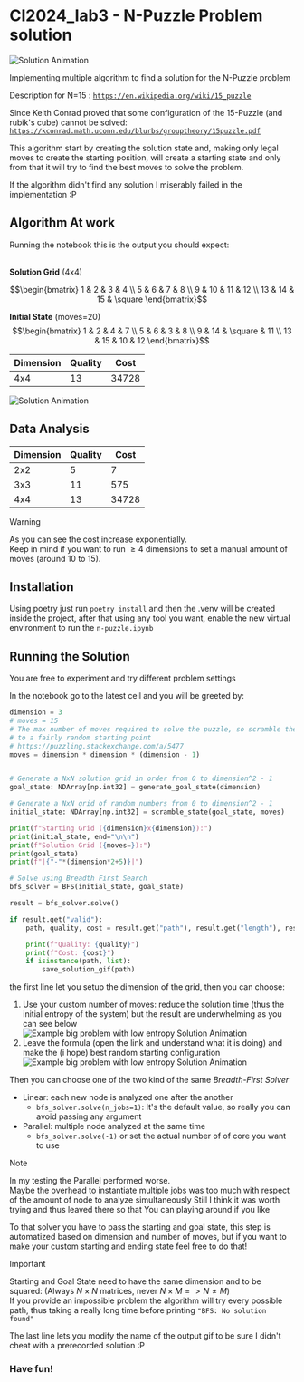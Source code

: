 # CI2024_lab3 - N-Puzzle Problem solution

![Solution Animation](docs/4x4.gif)

Implementing multiple algorithm to find a solution for the N-Puzzle problem

Description for N=15 : [`https://en.wikipedia.org/wiki/15_puzzle`](https://en.wikipedia.org/wiki/15_puzzle)

Since Keith Conrad proved that some configuration of the 15-Puzzle (and rubik's cube) cannot be solved: [`https://kconrad.math.uconn.edu/blurbs/grouptheory/15puzzle.pdf`](https://kconrad.math.uconn.edu/blurbs/grouptheory/15puzzle.pdf)

This algorithm start by creating the solution state and, making only legal moves to create the starting position, will create a starting state and only from that it will try to find the best moves to solve the problem.

If the algorithm didn't find any solution I miserably failed in the implementation :P


## Algorithm At work

Running the notebook this is the output you should expect:<br><br>

**Solution Grid** (4x4)

$$\begin{bmatrix}
  1  & 2  & 3  & 4       \\
  5  & 6  & 7  & 8       \\
  9  & 10 & 11 & 12      \\
  13 & 14 & 15 & \square
  \end{bmatrix}$$

**Initial State** (moves=20)
$$\begin{bmatrix}
  1  & 2  & 4       & 7  \\ 
  5  & 6  & 3       & 8  \\ 
  9  & 14 & \square & 11 \\ 
  13 & 15 & 10      & 12
\end{bmatrix}$$


| Dimension | Quality | Cost  |
| --------- | ------- | ----- |
| 4x4       | 13      | 34728 |



![Solution Animation](docs/3x3.gif)

## Data Analysis
| Dimension | Quality | Cost  |
| --------- | ------- | ----- |
| 2x2       | 5       | 7     |
| 3x3       | 11      | 575   |
| 4x4       | 13      | 34728 |

> [!WARNING]
> As you can see the cost increase exponentially. <br>
> Keep in mind if you want to run $\ge 4$ dimensions to set a manual amount of moves (around 10 to 15).


## Installation
Using poetry just run `poetry install` and then the .venv will be created inside the project, after that using any tool you want, enable the new virtual environment to run the `n-puzzle.ipynb`

## Running the Solution

You are free to experiment and try different problem settings

In the notebook go to the latest cell and you will be greeted by:

```python
dimension = 3
# moves = 15
# The max number of moves required to solve the puzzle, so scramble the grid with this number of moves
# to a fairly random starting point
# https://puzzling.stackexchange.com/a/5477
moves = dimension * dimension * (dimension - 1)


# Generate a NxN solution grid in order from 0 to dimension^2 - 1
goal_state: NDArray[np.int32] = generate_goal_state(dimension)

# Generate a NxN grid of random numbers from 0 to dimension^2 - 1
initial_state: NDArray[np.int32] = scramble_state(goal_state, moves)

print(f"Starting Grid ({dimension}x{dimension}):")
print(initial_state, end="\n\n")
print(f"Solution Grid ({moves=}):")
print(goal_state)
print(f"|{"-"*(dimension*2+5)}|")

# Solve using Breadth First Search
bfs_solver = BFS(initial_state, goal_state)

result = bfs_solver.solve()

if result.get("valid"):
    path, quality, cost = result.get("path"), result.get("length"), result.get("cost")

    print(f"Quality: {quality}")
    print(f"Cost: {cost}")
    if isinstance(path, list):
        save_solution_gif(path)
```

the first line let you setup the dimension of the grid, then you can choose:
1. Use your custom number of moves: reduce the solution time (thus the initial entropy of the system) but the result are underwhelming as you can see below
   ![Example big problem with low entropy Solution Animation](docs/6x6.gif)
2. Leave the formula (open the link and understand what it is doing) and make the (i hope) best random starting configuration
   ![Example big problem with low entropy Solution Animation](docs/3x3.gif)

Then you can choose one of the two kind of the same *Breadth-First Solver*
* Linear: each new node is analyzed one after the another
  * `bfs_solver.solve(n_jobs=1)`: It's the default value, so really you can avoid passing any argument
* Parallel: multiple node analyzed at the same time
  * `bfs_solver.solve(-1)` or set the actual number of of core you want to use

> [!NOTE]
> In my testing the Parallel performed worse.<br>
> Maybe the overhead to instantiate multiple jobs was too much with respect of the amount of node to analyze simultaneously
> Still I think it was worth trying and thus leaved there so that You can playing around if you like

To that solver you have to pass the starting and goal state, this step is automatized based on dimension and number of moves, but if you want to make your custom starting and ending state feel free to do that!

> [!IMPORTANT]  
> Starting and Goal State need to have the same dimension and to be squared: (Always $N \times N$ matrices, never $N \times M => N \neq M$)<br>
> If you provide an impossible problem the algorithm will try every possible path, thus taking a really long time before printing `"BFS: No solution found"`

The last line lets you modify the name of the output gif to be sure I didn't cheat with a prerecorded solution :P

### **Have fun!**